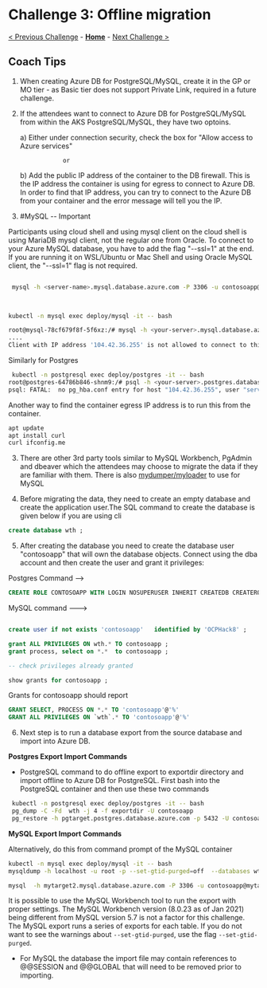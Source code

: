 # Challenge 3: Offline migration

[< Previous Challenge](./02-size-analysis.md) - **[Home](./README.md)** - [Next Challenge >](./04-offline-cutover-validation.md)

## Coach Tips

1. When creating Azure DB for PostgreSQL/MySQL, create it in the GP or MO tier - as Basic tier does not support Private Link, required in a future challenge.

2. If the attendees want to connect to Azure DB for PostgreSQL/MySQL from within the AKS PostgreSQL/MySQL, they have two optoins.

     a)  Either under connection security, check the box for "Allow access to Azure services" 

                   or

    b) Add the public IP address of the container to the DB firewall.  This is the IP address the container is using for egress to connect to Azure DB. 
    In order to find that IP address, you can try to connect to the Azure DB from your container and the error message will tell you the IP.  
    
3. #MySQL -- Important 
 
Participants using cloud shell and using mysql client on the cloud shell is using MariaDB mysql client, not the regular one from Oracle.  To connect to your Azure MySQL database, you have to add the flag "--ssl=1" at the end. If you are running it on WSL/Ubuntu or Mac Shell and using Oracle MySQL client, the "--ssl=1" flag is not required.

```bash

 mysql -h <server-name>.mysql.database.azure.com -P 3306 -u contosoapp@<server-name> -pOCPHack8 --ssl=1              
 
 ```
 

```bash

kubectl -n mysql exec deploy/mysql -it -- bash

root@mysql-78cf679f8f-5f6xz:/# mysql -h <your-server>.mysql.database.azure.com -P 3306 -u <username>@<your-server> -p
....
Client with IP address '104.42.36.255' is not allowed to connect to this MySQL server.

```

Similarly for Postgres

```bash
 kubectl -n postgresql exec deploy/postgres -it -- bash
root@postgres-64786b846-shnm9:/# psql -h <your-server>.postgres.database.azure.com -p 5432 -U <username>@<your-server> -d postgres
psql: FATAL:  no pg_hba.conf entry for host "104.42.36.255", user "serveradmin", database "postgres", SSL on

```

Another way to find the container egress IP address is to run this from the container.


```bash
apt update
apt install curl
curl ifconfig.me
```

3. There are other 3rd party tools similar to MySQL Workbench, PgAdmin and dbeaver which the attendees may choose to migrate the data if they are familiar with them. There is also [mydumper/myloader](https://centminmod.com/mydumper.html) to use for MySQL


4. Before migrating the data, they need to create an empty database and create the application user.The SQL command to create the database is given below if you are using cli



```sql
create database wth ;
```

5. After creating the database you need to create the database user "contosoapp" that will own the database objects. Connect using the dba account and then create the user and grant it privileges:

Postgres Command -->

```sql
CREATE ROLE CONTOSOAPP WITH LOGIN NOSUPERUSER INHERIT CREATEDB CREATEROLE NOREPLICATION PASSWORD 'OCPHack8';
```

MySQL command --->

```sql

create user if not exists 'contosoapp'   identified by 'OCPHack8' ;

grant ALL PRIVILEGES ON wth.* TO contosoapp ;
grant process, select on *.*  to contosoapp ;

-- check privileges already granted

show grants for contosoapp ;

```


Grants for contosoapp should report


```sql
GRANT SELECT, PROCESS ON *.* TO 'contosoapp'@'%'
GRANT ALL PRIVILEGES ON `wth`.* TO 'contosoapp'@'%'
```


6. Next step is to run a database export from the source database and import into Azure DB. 

**Postgres Export Import Commands**

* PostgreSQL command to do offline export to exportdir directory and import offline to Azure DB for PostgreSQL. First bash into the PostgreSQL container and then use these two commands

```bash
 kubectl -n postgresql exec deploy/postgres -it -- bash
 pg_dump -C -Fd  wth -j 4 -f exportdir -U contosoapp
 pg_restore -h pgtarget.postgres.database.azure.com -p 5432 -U contosoapp@pgtarget -d wth -Fd exportdir
```

**MySQL Export Import Commands**

 Alternatively, do this from command prompt of the MySQL container

 ```bash
 kubectl -n mysql exec deploy/mysql -it -- bash
 mysqldump -h localhost -u root -p --set-gtid-purged=off  --databases wth >dump_data.sql
 
 mysql  -h mytarget2.mysql.database.azure.com -P 3306 -u contosoapp@mytarget2 -pOCPHack8  <dump_data.sql
 ```
 
 It is possible to use the MySQL Workbench tool to run the export with proper settings. The MySQL Workbench version (8.0.23 as of Jan 2021) being different from MySQL version 5.7 is not a factor for this challenge. The MySQL export runs a series of exports for each table. If you do not want to see the warnings about `--set-gtid-purged`, use the flag  `--set-gtid-purged`.
 
 * For MySQL the database the import file may contain references to @@SESSION and @@GLOBAL that will need to be removed prior to importing.


 




